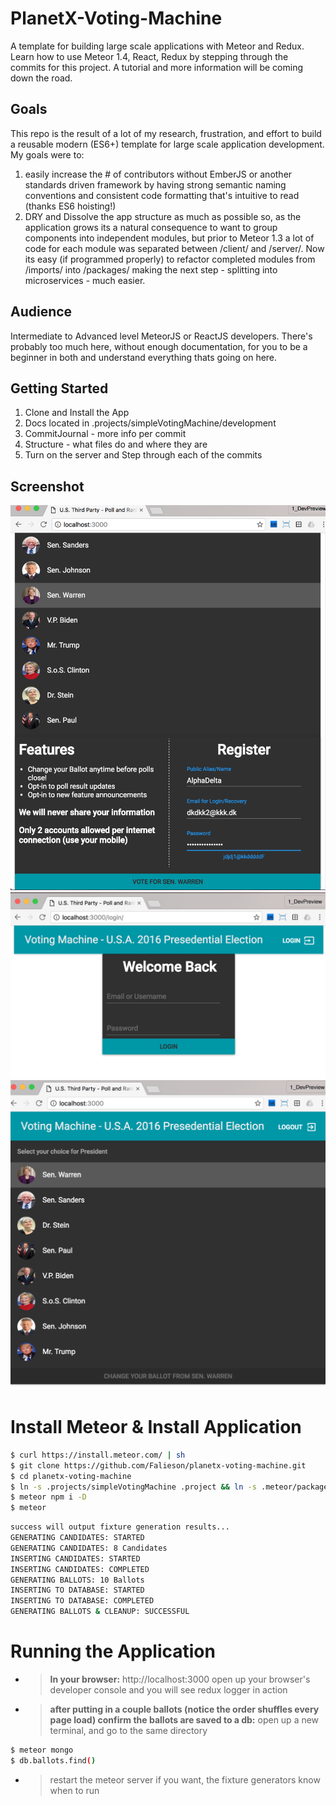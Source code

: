 # PlanetX-Voting-Machine
A template for building large scale applications with Meteor and Redux. Learn how to use Meteor 1.4, React, Redux by stepping through the commits for this project. A tutorial and more information will be coming down the road.

## Goals
This repo is the result of a lot of my research, frustration, and effort to build a reusable modern (ES6+) template for large scale application development. My goals were to:

1. easily increase the # of contributors without EmberJS or another standards driven framework by having strong semantic naming conventions and consistent code formatting that's intuitive to read (thanks ES6 hoisting!)
1. DRY and Dissolve the app structure as much as possible so, as the application grows its a natural consequence to want to group components into independent modules, but prior to Meteor 1.3 a lot of code for each module was separated between /client/ and /server/. Now its easy (if programmed properly) to refactor completed modules from /imports/ into /packages/ making the next step - splitting into microservices - much easier.

## Audience
Intermediate to Advanced level MeteorJS or ReactJS developers. There's probably too much here, without enough documentation, for you to be a beginner in both and understand everything thats going on here.

## Getting Started
1. Clone and Install the App
1. Docs located in .projects/simpleVotingMachine/development
  1. CommitJournal - more info per commit
  1. Structure     - what files do and where they are
1. Turn on the server and Step through each of the commits

## Screenshot
![Screenshot](/.projects/simpleVotingMachine/product/screenshots/svm_epic-2-selectCandidateAndRegister.png)
![Screenshot](/.projects/simpleVotingMachine/product/screenshots/svm_epic-2-login.png)
![Screenshot](/.projects/simpleVotingMachine/product/screenshots/svm_epic-2-updateBallot.png)

# Install Meteor & Install Application
```bash
$ curl https://install.meteor.com/ | sh
$ git clone https://github.com/Falieson/planetx-voting-machine.git
$ cd planetx-voting-machine
$ ln -s .projects/simpleVotingMachine .project && ln -s .meteor/packages meteor_packages && ls -lsa
$ meteor npm i -D
$ meteor
```

```bash
success will output fixture generation results...
GENERATING CANDIDATES: STARTED
GENERATING CANDIDATES: 8 Candidates
INSERTING CANDIDATES: STARTED
INSERTING CANDIDATES: COMPLETED
GENERATING BALLOTS: 10 Ballots
INSERTING TO DATABASE: STARTED
INSERTING TO DATABASE: COMPLETED
GENERATING BALLOTS & CLEANUP: SUCCESSFUL
```

#  Running the Application
- > **In your browser:**  http://localhost:3000
open up your browser's developer console and you will see redux logger in action

- > **after putting in a couple ballots (notice the order shuffles every page load)
confirm the ballots are saved to a db:** open up a new terminal, and go to the same directory
```bash
$ meteor mongo
$ db.ballots.find()
```
- > restart the meteor server if you want, the fixture generators know when to run

